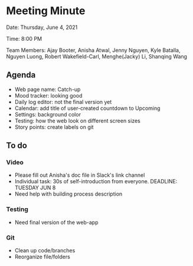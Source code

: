 # Meeting Minute

Date: Thursday, June 4, 2021

Time: 8:00 PM

Team Members: Ajay Booter, Anisha Atwal, Jenny Nguyen, Kyle Batalla, Nguyen
Luong, Robert Wakefield-Carl, Menghe(Jacky) Li, Shanqing Wang

## Agenda

- Web page name: Catch-up
- Mood tracker: looking good
- Daily log editor: not the final version yet
- Calendar: add title of user-created countdown to Upcoming
- Settings: background color
- Testing: how the web look on different screen sizes
- Story points: create labels on git

## To do

### Video

- Please fill out Anisha's doc file in Slack's link channel
- Individual task: 30s of self-introduction from everyone. DEADLINE: TUESDAY JUN
  8
- Need help with building process description

### Testing

- Need final version of the web-app

### Git

- Clean up code/branches
- Reorganize file/folders
